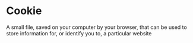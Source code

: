 [Title]: # (Cookie)
[Order]: # (25)

# Cookie

A small file, saved on your computer by your browser, that can be used to store information for, or identify you to, a particular website